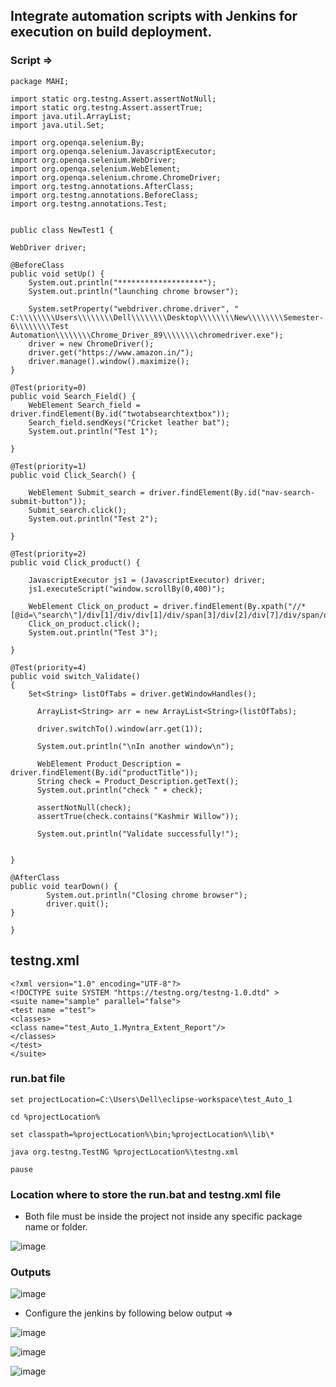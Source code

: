 ## Integrate automation scripts with Jenkins for execution on build deployment.

### Script =>

```
package MAHI;

import static org.testng.Assert.assertNotNull;
import static org.testng.Assert.assertTrue;
import java.util.ArrayList;
import java.util.Set;

import org.openqa.selenium.By;
import org.openqa.selenium.JavascriptExecutor;
import org.openqa.selenium.WebDriver;
import org.openqa.selenium.WebElement;
import org.openqa.selenium.chrome.ChromeDriver;
import org.testng.annotations.AfterClass;
import org.testng.annotations.BeforeClass;
import org.testng.annotations.Test;


public class NewTest1 {
	
WebDriver driver;

@BeforeClass
public void setUp() {
	System.out.println("*******************");
	System.out.println("launching chrome browser");
	
	System.setProperty("webdriver.chrome.driver", " C:\\\\\\\\Users\\\\\\\\Dell\\\\\\\\Desktop\\\\\\\\New\\\\\\\\Semester-6\\\\\\\\Test Automation\\\\\\\\Chrome_Driver_89\\\\\\\\chromedriver.exe");
	driver = new ChromeDriver();
	driver.get("https://www.amazon.in/");
	driver.manage().window().maximize();
}

@Test(priority=0)
public void Search_Field() {
	WebElement Search_field = driver.findElement(By.id("twotabsearchtextbox"));
	Search_field.sendKeys("Cricket leather bat");
	System.out.println("Test 1");
  
}

@Test(priority=1)
public void Click_Search() {
	
	WebElement Submit_search = driver.findElement(By.id("nav-search-submit-button"));
	Submit_search.click();
	System.out.println("Test 2");

}

@Test(priority=2)
public void Click_product() {
	
	JavascriptExecutor js1 = (JavascriptExecutor) driver;
	js1.executeScript("window.scrollBy(0,400)");
	
	WebElement Click_on_product = driver.findElement(By.xpath("//*[@id=\"search\"]/div[1]/div/div[1]/div/span[3]/div[2]/div[7]/div/span/div/div/span/a"));
	Click_on_product.click(); 
	System.out.println("Test 3");

}

@Test(priority=4)
public void switch_Validate()
{
	Set<String> listOfTabs = driver.getWindowHandles();
	  
	  ArrayList<String> arr = new ArrayList<String>(listOfTabs);
	  
	  driver.switchTo().window(arr.get(1));
	  
	  System.out.println("\nIn another window\n");
	  
	  WebElement Product_Description = driver.findElement(By.id("productTitle"));
	  String check = Product_Description.getText();
	  System.out.println("check " + check);
	  
	  assertNotNull(check);
	  assertTrue(check.contains("Kashmir Willow"));
	  
	  System.out.println("Validate successfully!");

	  
}

@AfterClass
public void tearDown() {
		System.out.println("Closing chrome browser");
		driver.quit();
}

}

```

## testng.xml

```
<?xml version="1.0" encoding="UTF-8"?>
<!DOCTYPE suite SYSTEM "https://testng.org/testng-1.0.dtd" >	
<suite name="sample" parallel="false">
<test name ="test">
<classes>
<class name="test_Auto_1.Myntra_Extent_Report"/>
</classes>
</test>
</suite>

```

### run.bat file 

```
set projectLocation=C:\Users\Dell\eclipse-workspace\test_Auto_1

cd %projectLocation%

set classpath=%projectLocation%\bin;%projectLocation%\lib\*

java org.testng.TestNG %projectLocation%\testng.xml

pause
```


### Location where to store the run.bat and testng.xml file

* Both file must be inside the project not inside any specific package name or folder.

![image](https://user-images.githubusercontent.com/46487696/114362808-61e8a100-9b95-11eb-9d86-e9c17dc84d46.png)



### Outputs

![image](https://user-images.githubusercontent.com/46487696/114362884-762c9e00-9b95-11eb-9339-b23b7d615c5f.png)


* Configure the jenkins by following below output =>


![image](https://user-images.githubusercontent.com/46487696/114362899-788ef800-9b95-11eb-8acc-7d982d64730f.png)

![image](https://user-images.githubusercontent.com/46487696/114362906-7a58bb80-9b95-11eb-9dc3-63748aee47fb.png)

![image](https://user-images.githubusercontent.com/46487696/114362922-7c227f00-9b95-11eb-9778-678fc499a130.png)
